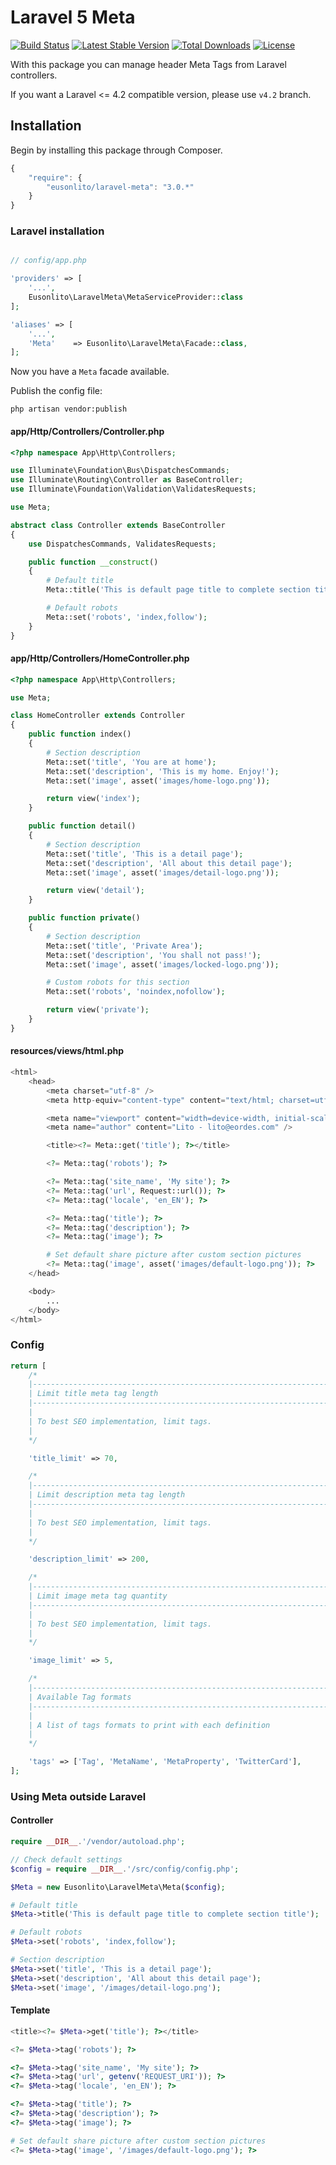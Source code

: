 # Laravel 5 Meta

[![Build Status](https://travis-ci.org/eusonlito/laravel-Meta.svg?branch=master)](https://travis-ci.org/eusonlito/laravel-Meta)
[![Latest Stable Version](https://poser.pugx.org/laravel/meta/v/stable.png)](https://packagist.org/packages/laravel/meta)
[![Total Downloads](https://poser.pugx.org/laravel/meta/downloads.png)](https://packagist.org/packages/laravel/meta)
[![License](https://poser.pugx.org/laravel/meta/license.png)](https://packagist.org/packages/laravel/meta)

With this package you can manage header Meta Tags from Laravel controllers.

If you want a Laravel <= 4.2 compatible version, please use `v4.2` branch.

## Installation

Begin by installing this package through Composer.

```js
{
    "require": {
        "eusonlito/laravel-meta": "3.0.*"
    }
}
```

### Laravel installation

```php

// config/app.php

'providers' => [
    '...',
    Eusonlito\LaravelMeta\MetaServiceProvider::class
];

'aliases' => [
    '...',
    'Meta'    => Eusonlito\LaravelMeta\Facade::class,
];
```

Now you have a ```Meta``` facade available.

Publish the config file:

```
php artisan vendor:publish
```

#### app/Http/Controllers/Controller.php

```php
<?php namespace App\Http\Controllers;

use Illuminate\Foundation\Bus\DispatchesCommands;
use Illuminate\Routing\Controller as BaseController;
use Illuminate\Foundation\Validation\ValidatesRequests;

use Meta;

abstract class Controller extends BaseController
{
    use DispatchesCommands, ValidatesRequests;

    public function __construct()
    {
        # Default title
        Meta::title('This is default page title to complete section title');

        # Default robots
        Meta::set('robots', 'index,follow');
    }
}
```

#### app/Http/Controllers/HomeController.php

```php
<?php namespace App\Http\Controllers;

use Meta;

class HomeController extends Controller
{
    public function index()
    {
        # Section description
        Meta::set('title', 'You are at home');
        Meta::set('description', 'This is my home. Enjoy!');
        Meta::set('image', asset('images/home-logo.png'));

        return view('index');
    }

    public function detail()
    {
        # Section description
        Meta::set('title', 'This is a detail page');
        Meta::set('description', 'All about this detail page');
        Meta::set('image', asset('images/detail-logo.png'));

        return view('detail');
    }

    public function private()
    {
        # Section description
        Meta::set('title', 'Private Area');
        Meta::set('description', 'You shall not pass!');
        Meta::set('image', asset('images/locked-logo.png'));

        # Custom robots for this section
        Meta::set('robots', 'noindex,nofollow');

        return view('private');
    }
}
```

#### resources/views/html.php

```php
<html>
    <head>
        <meta charset="utf-8" />
        <meta http-equiv="content-type" content="text/html; charset=utf-8" />

        <meta name="viewport" content="width=device-width, initial-scale=1.0" />
        <meta name="author" content="Lito - lito@eordes.com" />

        <title><?= Meta::get('title'); ?></title>

        <?= Meta::tag('robots'); ?>

        <?= Meta::tag('site_name', 'My site'); ?>
        <?= Meta::tag('url', Request::url()); ?>
        <?= Meta::tag('locale', 'en_EN'); ?>

        <?= Meta::tag('title'); ?>
        <?= Meta::tag('description'); ?>
        <?= Meta::tag('image'); ?>

        # Set default share picture after custom section pictures
        <?= Meta::tag('image', asset('images/default-logo.png')); ?>
    </head>

    <body>
        ...
    </body>
</html>
```

### Config

```php
return [
    /*
    |--------------------------------------------------------------------------
    | Limit title meta tag length
    |--------------------------------------------------------------------------
    |
    | To best SEO implementation, limit tags.
    |
    */

    'title_limit' => 70,

    /*
    |--------------------------------------------------------------------------
    | Limit description meta tag length
    |--------------------------------------------------------------------------
    |
    | To best SEO implementation, limit tags.
    |
    */

    'description_limit' => 200,

    /*
    |--------------------------------------------------------------------------
    | Limit image meta tag quantity
    |--------------------------------------------------------------------------
    |
    | To best SEO implementation, limit tags.
    |
    */

    'image_limit' => 5,

    /*
    |--------------------------------------------------------------------------
    | Available Tag formats
    |--------------------------------------------------------------------------
    |
    | A list of tags formats to print with each definition
    |
    */

    'tags' => ['Tag', 'MetaName', 'MetaProperty', 'TwitterCard'],
];
```

### Using Meta outside Laravel

#### Controller

```php
require __DIR__.'/vendor/autoload.php';

// Check default settings
$config = require __DIR__.'/src/config/config.php';

$Meta = new Eusonlito\LaravelMeta\Meta($config);

# Default title
$Meta->title('This is default page title to complete section title');

# Default robots
$Meta->set('robots', 'index,follow');

# Section description
$Meta->set('title', 'This is a detail page');
$Meta->set('description', 'All about this detail page');
$Meta->set('image', '/images/detail-logo.png');
```

#### Template

```php
<title><?= $Meta->get('title'); ?></title>

<?= $Meta->tag('robots'); ?>

<?= $Meta->tag('site_name', 'My site'); ?>
<?= $Meta->tag('url', getenv('REQUEST_URI')); ?>
<?= $Meta->tag('locale', 'en_EN'); ?>

<?= $Meta->tag('title'); ?>
<?= $Meta->tag('description'); ?>
<?= $Meta->tag('image'); ?>

# Set default share picture after custom section pictures
<?= $Meta->tag('image', '/images/default-logo.png'); ?>
```
